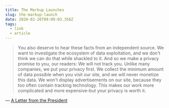 ```yaml
---
title: The Markup Launches
slug: the-markup-launch
date: 2020-02-26T09:09:03.356Z
tags:
  - link
  - article
---
```


> You also deserve to hear these facts from an independent source. We want to investigate the ecosystem of data exploitation, and we don't think we can do that while shackled to it.  And so we make a privacy promise to you, our readers: We will not track you. Unlike many companies, we put your privacy first. We collect the minimum amount of data possible when you visit our site, and we will never monetize this data. We won't display advertisements on our site, because they too often contain tracking technology. This makes our work more complicated and more expensive-but your privacy is worth it.

&mdash; [A Letter from the President](https://themarkup.org/2020/02/25/president-letter-nabiha-syed)
